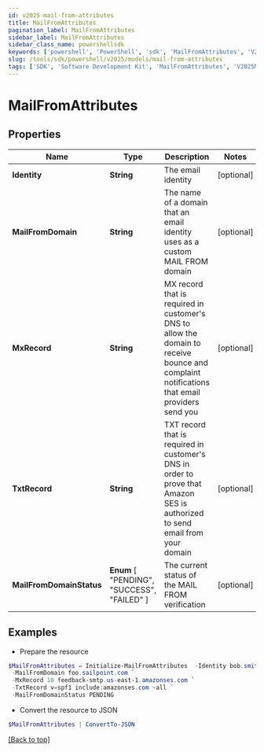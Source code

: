 ```yaml
---
id: v2025-mail-from-attributes
title: MailFromAttributes
pagination_label: MailFromAttributes
sidebar_label: MailFromAttributes
sidebar_class_name: powershellsdk
keywords: ['powershell', 'PowerShell', 'sdk', 'MailFromAttributes', 'V2025MailFromAttributes'] 
slug: /tools/sdk/powershell/v2025/models/mail-from-attributes
tags: ['SDK', 'Software Development Kit', 'MailFromAttributes', 'V2025MailFromAttributes']
---
```



# MailFromAttributes

## Properties

Name | Type | Description | Notes
------------ | ------------- | ------------- | -------------
**Identity** | **String** | The email identity | [optional] 
**MailFromDomain** | **String** | The name of a domain that an email identity uses as a custom MAIL FROM domain | [optional] 
**MxRecord** | **String** | MX record that is required in customer's DNS to allow the domain to receive bounce and complaint notifications that email providers send you | [optional] 
**TxtRecord** | **String** | TXT record that is required in customer's DNS in order to prove that Amazon SES is authorized to send email from your domain | [optional] 
**MailFromDomainStatus** |  **Enum** [  "PENDING",    "SUCCESS",    "FAILED" ] | The current status of the MAIL FROM verification | [optional] 

## Examples

- Prepare the resource
```powershell
$MailFromAttributes = Initialize-MailFromAttributes  -Identity bob.smith@sailpoint.com `
 -MailFromDomain foo.sailpoint.com `
 -MxRecord 10 feedback-smtp.us-east-1.amazonses.com `
 -TxtRecord v=spf1 include:amazonses.com ~all `
 -MailFromDomainStatus PENDING
```

- Convert the resource to JSON
```powershell
$MailFromAttributes | ConvertTo-JSON
```


[[Back to top]](#) 


